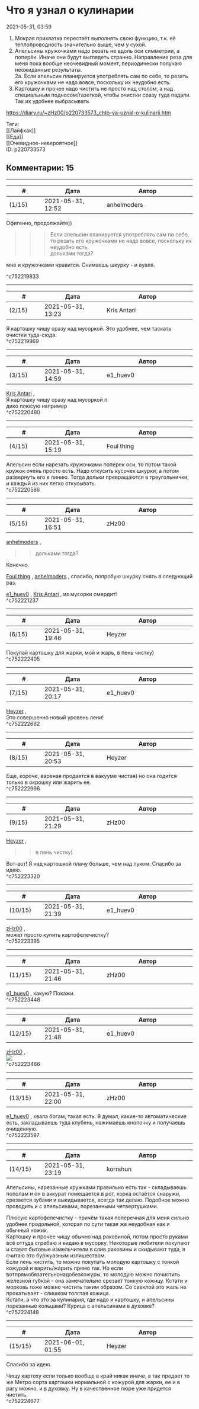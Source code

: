 Что я узнал о кулинарии
=======================

  
2021-05-31, 03:59  
 1. Мокрая прихватка перестаёт выполнять свою функцию, т.к. её теплопроводность значительно выше, чем у сухой.   
 2. Апельсины кружочками надо резать не вдоль оси симметрии, а поперёк. Иначе они будут выглядеть странно. Направление реза для меня пока вообще неочевидный момент, периодически получаю неожиданные результаты.   
 2а. Если апельсин планируется употреблять сам по себе, то резать его кружочками не надо вовсе, поскольку их неудобно есть.   
 3. Картошку и прочее надо чистить не просто над столом, а над специальным подносом/газеткой, чтобы очистки сразу туда падали. Так их удобнее выбрасывать.   
  
<https://diary.ru/~zHz00/p220733573_chto-ya-uznal-o-kulinarii.htm>  
  
Теги:  
[[Лайфхак]]  
[[Еда]]  
[[Очевидное-невероятное]]  
ID: p220733573  


Комментарии: 15
---------------

  


---



|         #         |              Дата              |                     Автор                     |           ID           |
| --- | --- | --- | --- |
| (1/15) | 2021-05-31, 12:52 | anhelmoders | c752219833 |

  
  Офигенно, продолжайте))   
   
 >>>Если апельсин планируется употреблять сам по себе, то резать его кружочками не надо вовсе, поскольку их неудобно есть.   
 дольками тогда? 

   
  мне и кружочками нравится. Снимаешь шкурку - и вуаля. 

   
 ^c752219833

---



|         #         |              Дата              |                     Автор                     |           ID           |
| --- | --- | --- | --- |
| (2/15) | 2021-05-31, 13:23 | Kris Antari | c752219969 |

  
 Я картошку чищу сразу над мусоркой. Это удобнее, чем таскать очистки туда-сюда.   
 ^c752219969

---



|         #         |              Дата              |                     Автор                     |           ID           |
| --- | --- | --- | --- |
| (3/15) | 2021-05-31, 14:59 | e1\_huev0 | c752220480 |

  
  [Kris Antari](https://Kris-Antari.diary.ru "Animus Vox")  ,   
  Я картошку чищу сразу над мусоркой  п   
 дико плюсую например   
 ^c752220480

---



|         #         |              Дата              |                     Автор                     |           ID           |
| --- | --- | --- | --- |
| (4/15) | 2021-05-31, 15:19 | Foul thing | c752220586 |

  
 Апельсин если нарезать кружочками поперек оси, то потом такой кружок очень просто есть. Надо откусить кусочек шкурки, а потом развернуть его в линию. Тогда дольки превращаются в треугольнички, и каждый из них легко откусывать.   
 ^c752220586

---



|         #         |              Дата              |                     Автор                     |           ID           |
| --- | --- | --- | --- |
| (5/15) | 2021-05-31, 16:51 | zHz00 | c752221237 |

  
  [anhelmoders](https://anhelmoders.diary.ru "No plans. Only wonders.")  ,   
 >>дольками тогда?   
   
 Конечно.   
   
  [Foul thing](https://foulthing.diary.ru "Temporary Internet Flies")  ,  [anhelmoders](https://anhelmoders.diary.ru "No plans. Only wonders.")  , спасибо, попробую шкурку снять в следующий раз.   
   
  [e1\_huev0](https://caeddas.diary.ru "&#916;Д&#947;&#915;&#916;")  ,  [Kris Antari](https://Kris-Antari.diary.ru "Animus Vox")  , из мусорки смердит!   
 ^c752221237

---



|         #         |              Дата              |                     Автор                     |           ID           |
| --- | --- | --- | --- |
| (6/15) | 2021-05-31, 19:46 | Heyzer | c752222405 |

  
 Покупай картошку для жарки, мой и жарь, в пень чистку)   
 ^c752222405

---



|         #         |              Дата              |                     Автор                     |           ID           |
| --- | --- | --- | --- |
| (7/15) | 2021-05-31, 20:17 | e1\_huev0 | c752222662 |

  
  [Heyzer](https://heyzero.diary.ru "Orca's dreams")  ,   
 Это совершенно новый уровень лени!   
 ^c752222662

---



|         #         |              Дата              |                     Автор                     |           ID           |
| --- | --- | --- | --- |
| (8/15) | 2021-05-31, 20:53 | Heyzer | c752222996 |

  
 Еще, короче, вареная продается в вакууме чистая) но она годится только в окрошку или жарить ее.   
 ^c752222996

---



|         #         |              Дата              |                     Автор                     |           ID           |
| --- | --- | --- | --- |
| (9/15) | 2021-05-31, 21:29 | zHz00 | c752223320 |

  
  [Heyzer](https://heyzero.diary.ru "Orca's dreams")  ,   
   
 >>в пень чистку)   
   
 Вот-вот! Я над картошкой плачу больше, чем над луком. Спасибо за идею.   
 ^c752223320

---



|         #         |              Дата              |                     Автор                     |           ID           |
| --- | --- | --- | --- |
| (10/15) | 2021-05-31, 21:39 | e1\_huev0 | c752223395 |

  
  [zHz00](https://zHz00.diary.ru "Untitled")  ,   
 может просто купить картофелечистку?   
 ^c752223395

---



|         #         |              Дата              |                     Автор                     |           ID           |
| --- | --- | --- | --- |
| (11/15) | 2021-05-31, 21:46 | zHz00 | c752223448 |

  
  [e1\_huev0](https://caeddas.diary.ru "&#916;Д&#947;&#915;&#916;")  , какую? Покажи.   
 ^c752223448

---



|         #         |              Дата              |                     Автор                     |           ID           |
| --- | --- | --- | --- |
| (12/15) | 2021-05-31, 21:48 | e1\_huev0 | c752223466 |

  
  [zHz00](https://zHz00.diary.ru "Untitled")  ,   
 ![](pics/product_236_1.png)   
 ^c752223466

---



|         #         |              Дата              |                     Автор                     |           ID           |
| --- | --- | --- | --- |
| (13/15) | 2021-05-31, 22:00 | zHz00 | c752223597 |

  
  [e1\_huev0](https://caeddas.diary.ru "&#916;Д&#947;&#915;&#916;")  , хвала богам, такая есть. Я думал, какие-то автоматические есть, закладываешь туда клубень, нажимаешь кнопочку и получаешь очищенную.   
 ^c752223597

---



|         #         |              Дата              |                     Автор                     |           ID           |
| --- | --- | --- | --- |
| (14/15) | 2021-05-31, 23:19 | korrshun | c752224148 |

  
 Апельсины, нарезанные кружками правильно есть так - складываешь пополам и он в аккурат помещается в рот, корка остаётся снаружи, срезается зубами и выкидывается, всегда так делаю. Подобное можно проводить и с апельсинами, порезанными четвертушками.   
   
 Плюсую картофелечистку - причём такая поперечная для меня сильно удобнее продольной, которая по сути такая же неудобная как и обычный ножик.   
 Картошку и прочее чищу обычно над раковиной, потом просто руками всё оттуда сгребаю и кидаю в мусорку. Некоторые любители покупают и ставят бытовые измельчители в слив раковины и скидывают туда, я считаю это буржуазным излишеством.   
 Если лень чистить, то можно покупать молодую картошку с тонкой кожурой и варить/жарить прямо так. Но если вотпрямобязательнонадобезкожуры, то молодую можно почистить железной губкой - она замечательно срезает тонкую кожицу. Кстати и морковь тоже можно чистить таким образом. Со свеклой это жаль не прокатывает - слишком толстая кожица.   
 Кстати, а что это за кулинария, где надо и картошку, и апельсины порезанные кольцами? Курица с апельсинами в духовке?   
 ^c752224148

---



|         #         |              Дата              |                     Автор                     |           ID           |
| --- | --- | --- | --- |
| (15/15) | 2021-06-01, 01:55 | Heyzer | c752224677 |

  
  Спасибо за идею.    
   
 Чищу картоху если только вообще в край никак иначе, а так продает то же Метро сорта картошки нормальной с кожурой для жарки, ее и в рагу можно, и в духовку. Ну в качественное пюре уже придется чистить.   
 ^c752224677